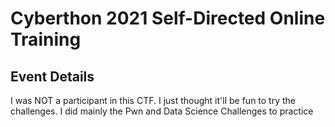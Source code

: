 # Cyberthon 2021 Self-Directed Online Training


## Event Details

I was NOT a participant in this CTF. I just thought it'll be fun to try the challenges.
I did mainly the Pwn and Data Science Challenges to practice
